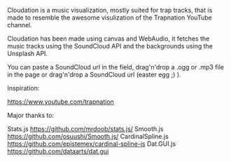 Cloudation is a music visualization, mostly suited for trap tracks, that is made to resemble the awesome visulization of the Trapnation YouTube channel.

Cloudation has been made using canvas and WebAudio, it fetches the music tracks using the SoundCloud API and the backgrounds using the Unsplash API.

You can paste a SoundCloud url in the field, drag'n'drop a .ogg or .mp3 file in the page or drag'n'drop a SoundCloud url (easter egg ;) ).

Inspiration:

https://www.youtube.com/trapnation

Major thanks to:

Stats.js https://github.com/mrdoob/stats.js/
Smooth.js https://github.com/osuushi/Smooth.js/
CardinalSpline.js https://github.com/epistemex/cardinal-spline-js
Dat.GUI.js https://github.com/dataarts/dat.gui
